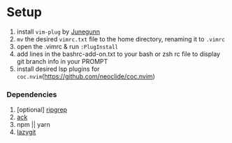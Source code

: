 # Setup

1. install `vim-plug` by [Junegunn](https://github.com/junegunn/vim-plug)
1. `mv` the desired `vimrc.txt` file to the home directory, renaming it to `.vimrc`
1. open the .vimrc & run `:PlugInstall`
1. add lines in the bashrc-add-on.txt to your bash or zsh rc file to display git branch info in your PROMPT
1. install desired lsp plugins for `coc.nvim`(https://github.com/neoclide/coc.nvim)

### Dependencies

1. [optional] [ripgrep](https://github.com/BurntSushi/ripgrep)
1. [ack](https://beyondgrep.com/install/)
1. npm || yarn
1. [lazygit](https://github.com/jesseduffield/lazygit)
